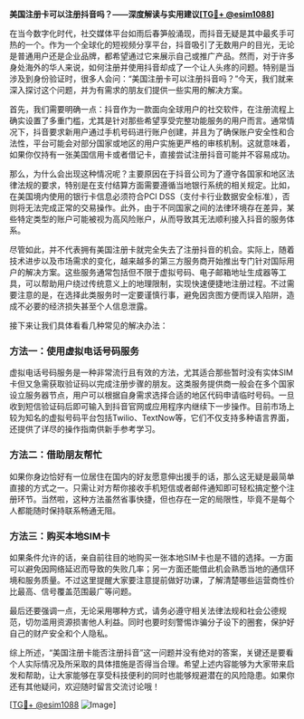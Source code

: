 **美国注册卡可以注册抖音吗？——深度解读与实用建议[[TG💪+ @esim1088](https://t.me/s/esim1088)]**

在当今数字化时代，社交媒体平台如雨后春笋般涌现，而抖音无疑是其中最炙手可热的一个。作为一个全球化的短视频分享平台，抖音吸引了无数用户的目光，无论是普通用户还是企业品牌，都希望通过它来展示自己或推广产品。然而，对于许多身处海外的华人来说，如何注册并使用抖音却成了一个让人头疼的问题。特别是当涉及到身份验证时，很多人会问：“美国注册卡可以注册抖音吗？”今天，我们就来深入探讨这个问题，并为有需求的朋友们提供一些实用的解决方案。

首先，我们需要明确一点：抖音作为一款面向全球用户的社交软件，在注册流程上确实设置了多重门槛，尤其是针对那些希望享受完整功能服务的用户而言。通常情况下，抖音要求新用户通过手机号码进行账户创建，并且为了确保账户安全性和合法性，平台可能会对部分国家或地区的用户实施更严格的审核机制。这就意味着，如果你仅持有一张美国信用卡或者借记卡，直接尝试注册抖音可能并不容易成功。

那么，为什么会出现这种情况呢？主要原因在于抖音公司为了遵守各国家和地区法律法规的要求，特别是在支付结算方面需要遵循当地银行系统的相关规定。比如，在美国境内使用的银行卡信息必须符合PCI DSS（支付卡行业数据安全标准），否则将无法完成正常的交易操作。此外，由于不同国家之间的法律环境存在差异，某些特定类型的账户可能被视为高风险账户，从而导致其无法顺利接入抖音的服务体系。

尽管如此，并不代表拥有美国注册卡就完全失去了注册抖音的机会。实际上，随着技术进步以及市场需求的变化，越来越多的第三方服务商开始推出专门针对国际用户的解决方案。这些服务通常包括但不限于虚拟号码、电子邮箱地址生成器等工具，可以帮助用户绕过传统意义上的地理限制，实现快速便捷地注册过程。不过需要注意的是，在选择此类服务时一定要谨慎行事，避免因贪图方便而误入陷阱，造成不必要的经济损失甚至个人信息泄露。

接下来让我们具体看看几种常见的解决办法：

### 方法一：使用虚拟电话号码服务
虚拟电话号码服务是一种非常流行且有效的方法，尤其适合那些暂时没有实体SIM卡但又急需获取验证码以完成注册步骤的朋友。这类服务提供商一般会在多个国家设立服务器节点，用户可以根据自身需求选择合适的地区代码申请临时号码。一旦收到短信验证码后即可输入到抖音官网或应用程序内继续下一步操作。目前市场上较为知名的虚拟号码平台包括Twilio、TextNow等，它们不仅支持多种语言界面，还提供了详尽的操作指南供新手参考学习。

### 方法二：借助朋友帮忙
如果你身边恰好有一位居住在国内的好友愿意伸出援手的话，那么这无疑是最简单直接的方式之一。只需让对方帮你接收手机短信或者邮件通知即可轻松搞定整个注册环节。当然啦，这种方法虽然省事快捷，但也存在一定的局限性，毕竟不是每个人都能随时保持联系畅通无阻。

### 方法三：购买本地SIM卡
如果条件允许的话，亲自前往目的地购买一张本地SIM卡也是不错的选择。一方面可以避免因网络延迟而导致的失败几率；另一方面还能借此机会熟悉当地的通信环境和服务质量。不过这里提醒大家要注意提前做好功课，了解清楚哪些运营商性价比最高、信号覆盖范围最广等问题。

最后还要强调一点，无论采用哪种方式，请务必遵守相关法律法规和社会公德规范，切勿滥用资源损害他人利益。同时也要时刻警惕诈骗分子设下的圈套，保护好自己的财产安全和个人隐私。

综上所述，“美国注册卡能否注册抖音”这一问题并没有绝对的答案，关键还是要看个人实际情况及所采取的具体措施是否得当合理。希望上述内容能够为大家带来启发和帮助，让大家能够在享受科技便利的同时也能够规避潜在的风险隐患。如果你还有其他疑问，欢迎随时留言交流讨论哦！

[[TG💪+ @esim1088](https://t.me/s/esim1088) ![Image](https://i.postimg.cc/4NQfJmqS/Snipaste-2025-05-13-00-14-12.png)]